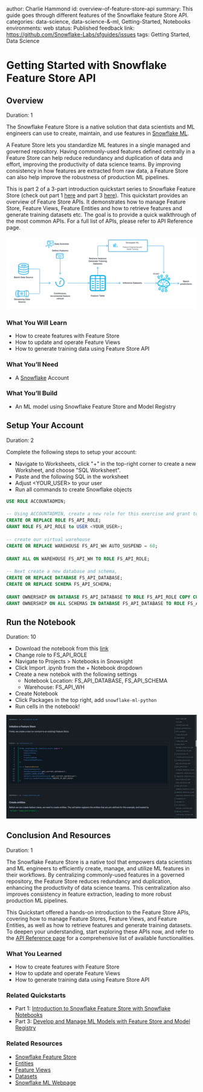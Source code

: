 author: Charlie Hammond
id: overview-of-feature-store-api
summary: This guide goes through different features of the Snowflake feature Store API.
categories: data-science, data-science-&-ml, Getting-Started, Notebooks
environments: web
status: Published 
feedback link: https://github.com/Snowflake-Labs/sfguides/issues
tags: Getting Started, Data Science 

# Getting Started with Snowflake Feature Store API
<!-- ------------------------ -->
## Overview 
Duration: 1

The Snowflake Feature Store is a native solution that data scientists and ML engineers can use to create, maintain, and use features in [Snowflake ML](https://www.snowflake.com/en/data-cloud/snowflake-ml/).

A Feature Store lets you standardize ML features in a single managed and governed repository. Having commonly-used features defined centrally in a Feature Store can help reduce redundancy and duplication of data and effort, improving the productivity of data science teams. By improving consistency in how features are extracted from raw data, a Feature Store can also help improve the robustness of production ML pipelines.

This is part 2 of a 3-part introduction quickstart series to Snowflake Feature Store (check out part 1 [here](https://quickstarts.snowflake.com/guide/intro-to-feature-store/index.html#0) and part 3 [here](https://quickstarts.snowflake.com/guide/develop-and-manage-ml-models-with-feature-store-and-model-registry/index.html?index=..%2F..index#0)). This quickstart provides an overview of Feature Store APIs. It demonstrates how to manage Feature Store, Feature Views, Feature Entities and how to retrieve features and generate training datasets etc. The goal is to provide a quick walkthrough of the most common APIs. For a full list of APIs, please refer to API Reference page.

![feature-store-overview](assets/snowflake-feature-store.png)

### What You Will Learn 
- How to create features with Feature Store
- How to update and operate Feature Views
- How to generate training data using Feature Store API

### What You’ll Need 
- A [Snowflake](https://app.snowflake.com/) Account

### What You’ll Build 
- An ML model using Snowflake Feature Store and Model Registry

<!-- ------------------------ -->
## Setup Your Account
Duration: 2

Complete the following steps to setup your account:
- Navigate to Worksheets, click "+" in the top-right corner to create a new Worksheet, and choose "SQL Worksheet".
- Paste and the following SQL in the worksheet 
- Adjust <YOUR_USER> to your user
- Run all commands to create Snowflake objects

```sql
USE ROLE ACCOUNTADMIN;

-- Using ACCOUNTADMIN, create a new role for this exercise and grant to applicable users
CREATE OR REPLACE ROLE FS_API_ROLE;
GRANT ROLE FS_API_ROLE to USER <YOUR_USER>;

-- create our virtual warehouse
CREATE OR REPLACE WAREHOUSE FS_API_WH AUTO_SUSPEND = 60;

GRANT ALL ON WAREHOUSE FS_API_WH TO ROLE FS_API_ROLE;

-- Next create a new database and schema,
CREATE OR REPLACE DATABASE FS_API_DATABASE;
CREATE OR REPLACE SCHEMA FS_API_SCHEMA;

GRANT OWNERSHIP ON DATABASE FS_API_DATABASE TO ROLE FS_API_ROLE COPY CURRENT GRANTS;
GRANT OWNERSHIP ON ALL SCHEMAS IN DATABASE FS_API_DATABASE TO ROLE FS_API_ROLE COPY CURRENT GRANTS;
```

<!-- ------------------------ -->
## Run the Notebook
Duration: 10

- Download the notebook from this [link](https://github.com/Snowflake-Labs/sfguide-overview-of-feature-store-api/blob/main/notebooks/0_start_here.ipynb)
- Change role to FS_API_ROLE
- Navigate to Projects > Notebooks in Snowsight
- Click Import .ipynb from the + Notebook dropdown
- Create a new notebok with the following settings
  - Notebook Location: FS_API_DATABASE, FS_API_SCHEMA
  - Warehouse: FS_API_WH
- Create Notebook
- Click Packages in the top right, add `snowflake-ml-python`
- Run cells in the notebook!

![feature-store-api-notebook](assets/feature-store-api-notebook.png)

<!-- ------------------------ -->
## Conclusion And Resources
Duration: 1

The Snowflake Feature Store is a native tool that empowers data scientists and ML engineers to efficiently create, manage, and utilize ML features in their workflows. By centralizing commonly-used features in a governed repository, the Feature Store reduces redundancy and duplication, enhancing the productivity of data science teams. This centralization also improves consistency in feature extraction, leading to more robust production ML pipelines.

This Quickstart offered a hands-on introduction to the Feature Store APIs, covering how to manage Feature Stores, Feature Views, and Feature Entities, as well as how to retrieve features and generate training datasets. To deepen your understanding, start exploring these APIs now, and refer to the [API Reference page](https://docs.snowflake.com/en/developer-guide/snowpark-ml/reference/latest/feature_store) for a comprehensive list of available functionalities.

### What You Learned
- How to create features with Feature Store
- How to update and operate Feature Views
- How to generate training data using Feature Store API

### Related Quickstarts
- Part 1: [Introduction to Snowflake Feature Store with Snowflake Notebooks](https://quickstarts.snowflake.com/guide/intro-to-feature-store/index.html#0)
- Part 3: [Develop and Manage ML Models with Feature Store and Model Registry](https://quickstarts.snowflake.com/guide/develop-and-manage-ml-models-with-feature-store-and-model-registry/index.html?index=..%2F..index#0)

### Related Resources
- [Snowflake Feature Store](https://docs.snowflake.com/en/developer-guide/snowflake-ml/feature-store/overview)
- [Entities](https://docs.snowflake.com/en/developer-guide/snowflake-ml/feature-store/entities)
- [Feature Views](https://docs.snowflake.com/en/developer-guide/snowflake-ml/feature-store/feature-views)
- [Datasets](https://docs.snowflake.com/en/developer-guide/snowflake-ml/feature-store/modeling#generating-datasets-for-training)
- [Snowflake ML Webpage](https://www.snowflake.com/en/data-cloud/snowflake-ml/)

